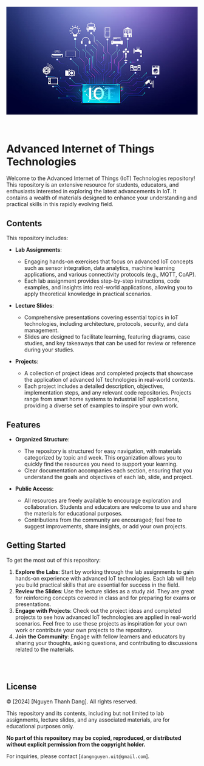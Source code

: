 
<p align='center'>
    <img src="./readme-img/image.png">
    </img>
</p>

<br/>

# Advanced Internet of Things Technologies

Welcome to the Advanced Internet of Things (IoT) Technologies repository! This repository is an extensive resource for students, educators, and enthusiasts interested in exploring the latest advancements in IoT. It contains a wealth of materials designed to enhance your understanding and practical skills in this rapidly evolving field.

## Contents

This repository includes:

- **Lab Assignments**: 
  - Engaging hands-on exercises that focus on advanced IoT concepts such as sensor integration, data analytics, machine learning applications, and various connectivity protocols (e.g., MQTT, CoAP).
  - Each lab assignment provides step-by-step instructions, code examples, and insights into real-world applications, allowing you to apply theoretical knowledge in practical scenarios.

- **Lecture Slides**: 
  - Comprehensive presentations covering essential topics in IoT technologies, including architecture, protocols, security, and data management.
  - Slides are designed to facilitate learning, featuring diagrams, case studies, and key takeaways that can be used for review or reference during your studies.

- **Projects**: 
  - A collection of project ideas and completed projects that showcase the application of advanced IoT technologies in real-world contexts.
  - Each project includes a detailed description, objectives, implementation steps, and any relevant code repositories. Projects range from smart home systems to industrial IoT applications, providing a diverse set of examples to inspire your own work.

## Features

- **Organized Structure**: 
  - The repository is structured for easy navigation, with materials categorized by topic and week. This organization allows you to quickly find the resources you need to support your learning.
  - Clear documentation accompanies each section, ensuring that you understand the goals and objectives of each lab, slide, and project.

- **Public Access**: 
  - All resources are freely available to encourage exploration and collaboration. Students and educators are welcome to use and share the materials for educational purposes.
  - Contributions from the community are encouraged; feel free to suggest improvements, share insights, or add your own projects.

## Getting Started

To get the most out of this repository:

1. **Explore the Labs**: Start by working through the lab assignments to gain hands-on experience with advanced IoT technologies. Each lab will help you build practical skills that are essential for success in the field.
2. **Review the Slides**: Use the lecture slides as a study aid. They are great for reinforcing concepts covered in class and for preparing for exams or presentations.
3. **Engage with Projects**: Check out the project ideas and completed projects to see how advanced IoT technologies are applied in real-world scenarios. Feel free to use these projects as inspiration for your own work or contribute your own projects to the repository.
4. **Join the Community**: Engage with fellow learners and educators by sharing your thoughts, asking questions, and contributing to discussions related to the materials.


<br/>
<br/>

## License

© [2024] [Nguyen Thanh Dang]. All rights reserved.

This repository and its contents, including but not limited to lab assignments, lecture slides, and any associated materials, are for educational purposes only. 

**No part of this repository may be copied, reproduced, or distributed without explicit permission from the copyright holder.**

For inquiries, please contact [```dangnguyen.uit@gmail.com```].